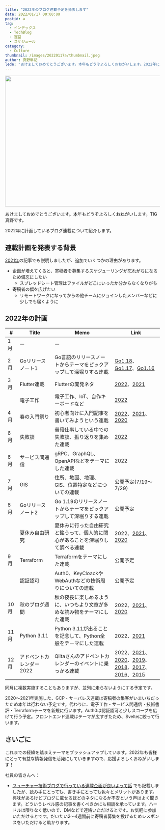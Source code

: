 ```yaml
---
title: "2022年のブログ連載予定を発表します"
date: 2022/01/17 00:00:00
postid: a
tag:
  - インデックス
  - TechBlog
  - 運営
  - スケジュール
category:
  - Culture
thumbnail: /images/20220117a/thumbnail.jpeg
author: 真野隼記
lede: "あけましておめでとうございます。本年もどうぞよろしくおねがいします。2022年に計画しているブログ連載について紹介します。"
---
```

<img src="/images/20220117a/calendar.jpeg" alt="" title="Andreas LischkaPixabayからの画像" width="640" height="426" loading="lazy">


あけましておめでとうございます。本年もどうぞよろしくおねがいします。TIG真野です。

2022年に計画しているブログ連載について紹介します。

## 連載計画を発表する背景

[2021年](/articles/20210112/)の記事でも説明しましたが、追加でいくつかの理由があります。

* 企画が増えてくると、寄稿者を募集するスケジューリングが忘れがちになるため備忘にしたい
    * スプレッドシート管理はファイルがどこにいったか分からなくなりがち
* 寄稿者の幅を広げたい
    * リモートワークになってからの他チームにジョインしたメンバーなどに少しでも届くように


## 2022年の計画

| #    | Title                    | Memo                                                                 |   Link                                       |
|------|--------------------------|---------------------------------------------------------------------|----------------------------------------------|
| 1月  | ー                       | ー                                                                  |                                             |
| 2月  | Goリリースノート1         | Go言語のリリースノートからテーマをピックアップして深堀りする連載       | [Go1.18](/articles/20220209a/)、[Go1.17](/articles/20210810a/)、[Go1.16](/articles/20210207/)    |
| 3月  | Flutter連載              | Flutterの開発ネタ                                                    | [2022](/articles/20220315a/)、[2021](/articles/20210510a/)                                     |
|      | 電子工作                 | 電子工作、IoT、自作キーボードなど                                     | [2022](/articles/20220418a/)                                         |
| 4月  | 春の入門祭り             | 初心者向けに入門記事を書いてみようという連載                           | [2022](/articles/20220418a/)、[2021](/articles/20210414a/)、[2020](/articles/20200529/)              |
| 6月  | 失敗談                   |  普段仕事している中での失敗談、振り返りを集めた連載                    | [2022](/articles/20220601a/)                                         |
| 6月  | サービス間通信           | gRPC、GraphQL、OpenAPIなどをテーマにした連載                           | [2022](/articles/20220622a/)                                         |
| 7月  | GIS                     | 住所、地図、地理、GIS、位置特定などについての連載                       | 公開予定(7/19～7/29)                              |
| 8月  | Goリリースノート2        | Go 1.19のリリースノートからテーマをピックアップして深堀りする連載        | 公開予定                                         |
|      | 夏休み自由研究           | 夏休みに行った自由研究と銘うって、個人的に関心があることを深堀りして調べる連載 | 2022、[2021](/articles/20210823a/)、[2020](/articles/20200726/)                               |
| 9月  | Terraform                | Terraformをテーマにした連載                                            | 公開予定                                         |
|      | 認証認可                 | Auth0、KeyCloackやWebAuthなどの技術周りについての連載                   | 公開予定                                         |
| 10月 | 秋のブログ週間           | 秋の夜長に楽しめるように、いつもより文章が多めな読み物をテーマにした連載  | 2022、[2021](/articles/20211027a/)、[2020](/articles/20201026/)                               |
| 11月 | Python 3.11              | Python 3.11が出ることを記念して、Python全般をテーマにした連載           | 2022、[2021](/articles/20210927b/)                                     |
| 12月 | アドベントカレンダー2022 | Qiitaさんのアドベントカレンダーのイベントに乗っかる連載                  | 2022、[2021](http://qiita.com/advent-calendar/2021/future)、[2020](http://qiita.com/advent-calendar/2020/future)、[2019](http://qiita.com/advent-calendar/2019/future)、[2018](http://qiita.com/advent-calendar/2018/future)、[2017](http://qiita.com/advent-calendar/2017/future)、[2016](http://qiita.com/advent-calendar/2016/future)、[2015](http://qiita.com/advent-calendar/2015/future)  |

同月に複数実施することもありますが、並列に走らないようにする予定です。

2020～2021年実施した、GCP・サーバレス連載は寄稿者の集客がいまいちだったため本年は行わない予定です。代わりに、電子工作・サービス間通信・技術書評・Terraformテーマを新規に行います。Auth0は認証認可と少しスコープを広げて行う予定。フロントエンド連載はテーマが広すぎたため、Svelteに絞って行います。



## さいごに

これまでの経緯を踏まえテーマをブラッシュアップしています。2022年も皆様にとって有益な情報発信を活発にしていきますので、応援よろしくおねがいします！

社員の皆さんへ：

* [フューチャー技術ブログで行っている連載企画が良いよって話](/articles/20200908/) でも記載しましたが、読み手にとっても、書き手にとっても色々とメリットがあります。興味があるけどブログに載せるほどのネタになるか不安という声はよく聞きます。どういうレベル感の記事を書くべきかにも相談を承っています。ハードルは限りなく低いので、DMなどで連絡いただけるとです。お気軽に参加いただけるとです。だいたい2～4週間前に寄稿者募集を投げるためレスポンスをいただけると助かります。


